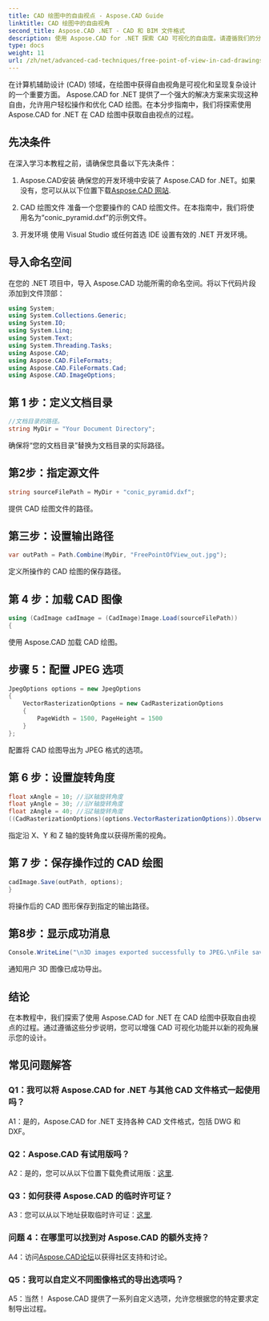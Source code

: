 ```yaml
---
title: CAD 绘图中的自由视点 - Aspose.CAD Guide
linktitle: CAD 绘图中的自由视角
second_title: Aspose.CAD .NET - CAD 和 BIM 文件格式
description: 使用 Aspose.CAD for .NET 探索 CAD 可视化的自由度。请遵循我们的分步指南以获得独特的观点。
type: docs
weight: 11
url: /zh/net/advanced-cad-techniques/free-point-of-view-in-cad-drawings/
---
```

在计算机辅助设计 (CAD) 领域，在绘图中获得自由视角是可视化和呈现复杂设计的一个重要方面。 Aspose.CAD for .NET 提供了一个强大的解决方案来实现这种自由，允许用户轻松操作和优化 CAD 绘图。在本分步指南中，我们将探索使用 Aspose.CAD for .NET 在 CAD 绘图中获取自由视点的过程。

## 先决条件

在深入学习本教程之前，请确保您具备以下先决条件：

1. Aspose.CAD安装
确保您的开发环境中安装了 Aspose.CAD for .NET。如果没有，您可以从以下位置下载[Aspose.CAD 网站](https://releases.aspose.com/cad/net/).

2. CAD 绘图文件
准备一个您要操作的 CAD 绘图文件。在本指南中，我们将使用名为“conic_pyramid.dxf”的示例文件。

3. 开发环境
使用 Visual Studio 或任何首选 IDE 设置有效的 .NET 开发环境。

## 导入命名空间

在您的 .NET 项目中，导入 Aspose.CAD 功能所需的命名空间。将以下代码片段添加到文件顶部：

```csharp
using System;
using System.Collections.Generic;
using System.IO;
using System.Linq;
using System.Text;
using System.Threading.Tasks;
using Aspose.CAD;
using Aspose.CAD.FileFormats;
using Aspose.CAD.FileFormats.Cad;
using Aspose.CAD.ImageOptions;
```


## 第 1 步：定义文档目录

```csharp
//文档目录的路径。
string MyDir = "Your Document Directory";
```

确保将“您的文档目录”替换为文档目录的实际路径。

## 第2步：指定源文件

```csharp
string sourceFilePath = MyDir + "conic_pyramid.dxf";
```

提供 CAD 绘图文件的路径。

## 第三步：设置输出路径

```csharp
var outPath = Path.Combine(MyDir, "FreePointOfView_out.jpg");
```

定义所操作的 CAD 绘图的保存路径。

## 第 4 步：加载 CAD 图像

```csharp
using (CadImage cadImage = (CadImage)Image.Load(sourceFilePath))
{
```

使用 Aspose.CAD 加载 CAD 绘图。

## 步骤 5：配置 JPEG 选项

```csharp
JpegOptions options = new JpegOptions
{
    VectorRasterizationOptions = new CadRasterizationOptions
    {
        PageWidth = 1500, PageHeight = 1500
    }
};
```

配置将 CAD 绘图导出为 JPEG 格式的选项。

## 第 6 步：设置旋转角度

```csharp
float xAngle = 10; //沿X轴旋转角度
float yAngle = 30; //沿Y轴旋转角度
float zAngle = 40; //沿Z轴旋转角度
((CadRasterizationOptions)(options.VectorRasterizationOptions)).ObserverPoint = new ObserverPoint(xAngle, yAngle, zAngle);
```

指定沿 X、Y 和 Z 轴的旋转角度以获得所需的视角。

## 第 7 步：保存操作过的 CAD 绘图

```csharp
cadImage.Save(outPath, options);
}
```

将操作后的 CAD 图形保存到指定的输出路径。

## 第8步：显示成功消息

```csharp
Console.WriteLine("\n3D images exported successfully to JPEG.\nFile saved at " + outPath);
```

通知用户 3D 图像已成功导出。

## 结论

在本教程中，我们探索了使用 Aspose.CAD for .NET 在 CAD 绘图中获取自由视点的过程。通过遵循这些分步说明，您可以增强 CAD 可视化功能并以新的视角展示您的设计。


## 常见问题解答

### Q1：我可以将 Aspose.CAD for .NET 与其他 CAD 文件格式一起使用吗？

A1：是的，Aspose.CAD for .NET 支持各种 CAD 文件格式，包括 DWG 和 DXF。

### Q2：Aspose.CAD 有试用版吗？

 A2：是的，您可以从以下位置下载免费试用版：[这里](https://releases.aspose.com/).

### Q3：如何获得 Aspose.CAD 的临时许可证？

 A3：您可以从以下地址获取临时许可证：[这里](https://purchase.aspose.com/temporary-license/).

### 问题 4：在哪里可以找到对 Aspose.CAD 的额外支持？

 A4：访问[Aspose.CAD论坛](https://forum.aspose.com/c/cad/19)以获得社区支持和讨论。

### Q5：我可以自定义不同图像格式的导出选项吗？

A5：当然！ Aspose.CAD 提供了一系列自定义选项，允许您根据您的特定要求定制导出过程。